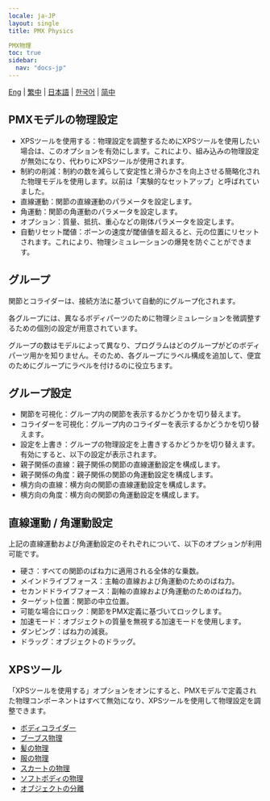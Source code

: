 ```yaml
---
locale: ja-JP
layout: single
title: PMX Physics

PMX物理
toc: true
sidebar:
  nav: "docs-jp"
---
```

[Eng](/dancexr/features/pmx_physics) | [繁中](/tw/dancexr/features/pmx_physics) | [日本語](/jp/dancexr/features/pmx_physics) | [한국어](/kr/dancexr/features/pmx_physics) | [简中](/zh/dancexr/features/pmx_physics)

## PMXモデルの物理設定

* XPSツールを使用する：物理設定を調整するためにXPSツールを使用したい場合は、このオプションを有効にします。これにより、組み込みの物理設定が無効になり、代わりにXPSツールが使用されます。
* 制約の削減：制約の数を減らして安定性と滑らかさを向上させる簡略化された物理モデルを使用します。以前は「実験的なセットアップ」と呼ばれていました。
* 直線運動：関節の直線運動のパラメータを設定します。
* 角運動：関節の角運動のパラメータを設定します。
* オプション：質量、抵抗、重心などの剛体パラメータを設定します。
* 自動リセット閾値：ボーンの速度が閾値値を超えると、元の位置にリセットされます。これにより、物理シミュレーションの爆発を防ぐことができます。

## グループ

関節とコライダーは、接続方法に基づいて自動的にグループ化されます。

各グループには、異なるボディパーツのために物理シミュレーションを微調整するための個別の設定が用意されています。

グループの数はモデルによって異なり、プログラムはどのグループがどのボディパーツ用かを知りません。そのため、各グループにラベル構成を追加して、便宜のためにグループにラベルを付けるのに役立ちます。

## グループ設定

* 関節を可視化：グループ内の関節を表示するかどうかを切り替えます。
* コライダーを可視化：グループ内のコライダーを表示するかどうかを切り替えます。
* 設定を上書き：グループの物理設定を上書きするかどうかを切り替えます。有効にすると、以下の設定が表示されます。
* 親子関係の直線：親子関係の関節の直線運動設定を構成します。
* 親子関係の角度：親子関係の関節の角運動設定を構成します。
* 横方向の直線：横方向の関節の直線運動設定を構成します。
* 横方向の角度：横方向の関節の角運動設定を構成します。

## 直線運動 / 角運動設定

上記の直線運動および角運動設定のそれぞれについて、以下のオプションが利用可能です。

* 硬さ：すべての関節のばね力に適用される全体的な乗数。
* メインドライブフォース：主軸の直線および角運動のためのばね力。
* セカンドドライブフォース：副軸の直線および角運動のためのばね力。
* ターゲット位置：関節の中立位置。
* 可能な場合にロック：関節をPMX定義に基づいてロックします。
* 加速モード：オブジェクトの質量を無視する加速モードを使用します。
* ダンピング：ばね力の減衰。
* ドラッグ：オブジェクトのドラッグ。

## XPSツール

「XPSツールを使用する」オプションをオンにすると、PMXモデルで定義された物理コンポーネントはすべて無効になり、XPSツールを使用して物理設定を調整できます。

* [ボディコライダー](xps_body_colliders.md)
* [ブーブス物理](xps_boobs.md)
* [髪の物理](xps_hair.md)
* [服の物理](xps_cloth.md)
* [スカートの物理](xps_skirt.md)
* [ソフトボディの物理](xps_softbody.md)
* [オブジェクトの分離](xps_detach.md)